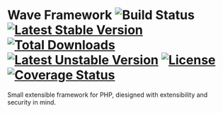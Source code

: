 Wave Framework <img src="https://travis-ci.org/phpAcorn/wave-framework.svg?branch=master" title="Travis-CI Build Status" alt="Build Status"/>
[![Latest Stable Version](https://poser.pugx.org/wave/wave/v/stable.svg)](https://packagist.org/packages/wave/wave) [![Total Downloads](https://poser.pugx.org/wave/wave/downloads.svg)](https://packagist.org/packages/wave/wave) [![Latest Unstable Version](https://poser.pugx.org/wave/wave/v/unstable.svg)](https://packagist.org/packages/wave/wave) [![License](https://poser.pugx.org/wave/wave/license.svg)](https://packagist.org/packages/wave/wave)
[![Coverage Status](https://coveralls.io/repos/phpAcorn/wave-framework/badge.png?branch=master)](https://coveralls.io/r/phpAcorn/wave-framework?branch=master)
==============

Small extensible framework for PHP, diesigned with extensibility and security in mind.
